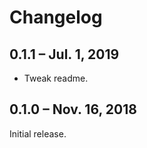 # Changelog

## 0.1.1 &ndash; Jul. 1, 2019

- Tweak readme.

## 0.1.0 &ndash; Nov. 16, 2018

Initial release.
